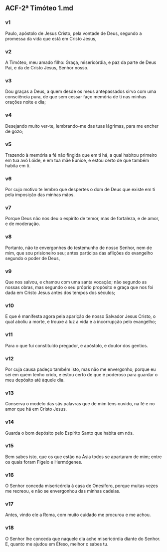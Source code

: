 ## ACF-2ª Timóteo 1.md
### v1
 Paulo, apóstolo de Jesus Cristo, pela vontade de Deus, segundo a promessa da vida que está em Cristo Jesus,
### v2
 A Timóteo, meu amado filho: Graça, misericórdia, e paz da parte de Deus Pai, e da de Cristo Jesus, Senhor nosso.
### v3
 Dou graças a Deus, a quem desde os meus antepassados sirvo com uma consciência pura, de que sem cessar faço memória de ti nas minhas orações noite e dia;
### v4
 Desejando muito ver-te, lembrando-me das tuas lágrimas, para me encher de gozo;
### v5
 Trazendo à memória a fé não fingida que em ti há, a qual habitou primeiro em tua avó Lóide, e em tua mãe Eunice, e estou certo de que também habita em ti.
### v6
 Por cujo motivo te lembro que despertes o dom de Deus que existe em ti pela imposição das minhas mãos.
### v7
 Porque Deus não nos deu o espírito de temor, mas de fortaleza, e de amor, e de moderação.
### v8
 Portanto, não te envergonhes do testemunho de nosso Senhor, nem de mim, que sou prisioneiro seu; antes participa das aflições do evangelho segundo o poder de Deus,
### v9
 Que nos salvou, e chamou com uma santa vocação; não segundo as nossas obras, mas segundo o seu próprio propósito e graça que nos foi dada em Cristo Jesus antes dos tempos dos séculos;
### v10
 E que é manifesta agora pela aparição de nosso Salvador Jesus Cristo, o qual aboliu a morte, e trouxe à luz a vida e a incorrupção pelo evangelho;
### v11
 Para o que fui constituído pregador, e apóstolo, e doutor dos gentios.
### v12
 Por cuja causa padeço também isto, mas não me envergonho; porque eu sei em quem tenho crido, e estou certo de que é poderoso para guardar o meu depósito até àquele dia.
### v13
 Conserva o modelo das sãs palavras que de mim tens ouvido, na fé e no amor que há em Cristo Jesus.
### v14
 Guarda o bom depósito pelo Espírito Santo que habita em nós.
### v15
 Bem sabes isto, que os que estão na Ásia todos se apartaram de mim; entre os quais foram Figelo e Hermógenes.
### v16
 O Senhor conceda misericórdia à casa de Onesíforo, porque muitas vezes me recreou, e não se envergonhou das minhas cadeias.
### v17
 Antes, vindo ele a Roma, com muito cuidado me procurou e me achou.
### v18
 O Senhor lhe conceda que naquele dia ache misericórdia diante do Senhor. E, quanto me ajudou em Éfeso, melhor o sabes tu.
